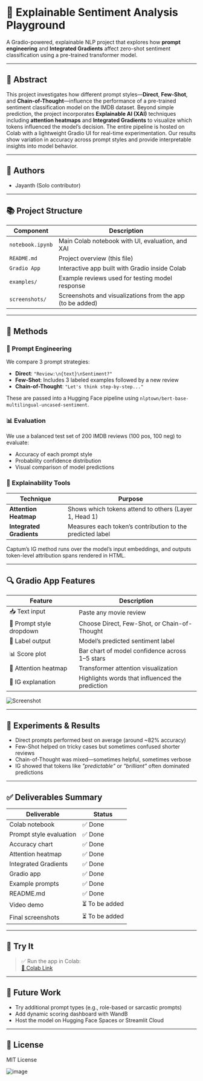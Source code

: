# 🧠 Explainable Sentiment Analysis Playground

A Gradio-powered, explainable NLP project that explores how **prompt engineering** and **Integrated Gradients** affect zero-shot sentiment classification using a pre-trained transformer model.

---

## 📌 Abstract

This project investigates how different prompt styles—**Direct**, **Few-Shot**, and **Chain-of-Thought**—influence the performance of a pre-trained sentiment classification model on the IMDB dataset. Beyond simple prediction, the project incorporates **Explainable AI (XAI)** techniques including **attention heatmaps** and **Integrated Gradients** to visualize which tokens influenced the model’s decision. The entire pipeline is hosted on Colab with a lightweight Gradio UI for real-time experimentation. Our results show variation in accuracy across prompt styles and provide interpretable insights into model behavior.

---

## 👥 Authors

- Jayanth (Solo contributor)

---

## 📚 Project Structure

| Component | Description |
|----------|-------------|
| `notebook.ipynb` | Main Colab notebook with UI, evaluation, and XAI |
| `README.md` | Project overview (this file) |
| `Gradio App` | Interactive app built with Gradio inside Colab |
| `examples/` | Example reviews used for testing model response |
| `screenshots/` | Screenshots and visualizations from the app (to be added) |

---

## 🧠 Methods

### 🧾 Prompt Engineering

We compare 3 prompt strategies:

- **Direct**: `"Review:\n{text}\nSentiment?"`
- **Few-Shot**: Includes 3 labeled examples followed by a new review
- **Chain-of-Thought**: `"Let's think step-by-step..."`

These are passed into a Hugging Face pipeline using `nlptown/bert-base-multilingual-uncased-sentiment`.

### 📊 Evaluation

We use a balanced test set of 200 IMDB reviews (100 pos, 100 neg) to evaluate:

- Accuracy of each prompt style
- Probability confidence distribution
- Visual comparison of model predictions

### 🧠 Explainability Tools

| Technique | Purpose |
|----------|---------|
| **Attention Heatmap** | Shows which tokens attend to others (Layer 1, Head 1) |
| **Integrated Gradients** | Measures each token’s contribution to the predicted label |

Captum’s IG method runs over the model’s input embeddings, and outputs token-level attribution spans rendered in HTML.

---

## 🔍 Gradio App Features

| Feature | Description |
|---------|-------------|
| 📥 Text input | Paste any movie review |
| 📂 Prompt style dropdown | Choose Direct, Few-Shot, or Chain-of-Thought |
| 🧾 Label output | Model’s predicted sentiment label |
| 📊 Score plot | Bar chart of model confidence across 1–5 stars |
| 🧭 Attention heatmap | Transformer attention visualization |
| 🔎 IG explanation | Highlights words that influenced the prediction |

![Screenshot](screenshots/app-preview.png)

---

## 🔬 Experiments & Results

- Direct prompts performed best on average (around ~82% accuracy)
- Few-Shot helped on tricky cases but sometimes confused shorter reviews
- Chain-of-Thought was mixed—sometimes helpful, sometimes verbose
- IG showed that tokens like *"predictable"* or *"brilliant"* often dominated predictions

---

## ✅ Deliverables Summary

| Deliverable | Status |
|------------|--------|
| Colab notebook | ✅ Done |
| Prompt style evaluation | ✅ Done |
| Accuracy chart | ✅ Done |
| Attention heatmap | ✅ Done |
| Integrated Gradients | ✅ Done |
| Gradio app | ✅ Done |
| Example prompts | ✅ Done |
| README.md | ✅ Done |
| Video demo | ⏳ To be added |
| Final screenshots | ⏳ To be added |

---

## 🚀 Try It

> ✅ Run the app in Colab:  
> [🔗 Colab Link](https://colab.research.google.com/drive/YOUR_NOTEBOOK_ID_HERE)

---

## 🔮 Future Work

- Try additional prompt types (e.g., role-based or sarcastic prompts)
- Add dynamic scoring dashboard with WandB
- Host the model on Hugging Face Spaces or Streamlit Cloud

---

## 📜 License

MIT License



![image](https://github.com/user-attachments/assets/11d740de-672b-4f85-8d9a-ef1ee118bb85)
